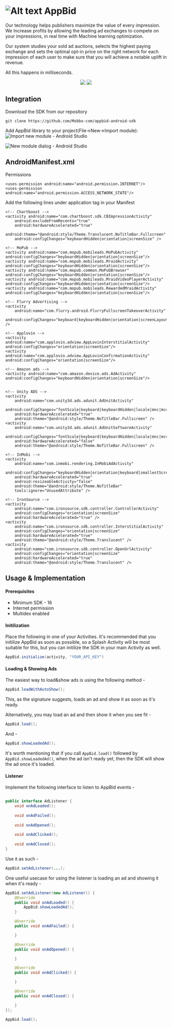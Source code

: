 # ![Alt text](https://appbid.com/img/appbid_logo.png?raw=true "AppBid") AppBid

Our technology helps publishers maximize the value of every impression.
We Increase profits by allowing the leading ad exchanges to compete on your impressions, in real time with Machine learning optimization.

Our system studies your sold ad auctions, selects the highest paying exchange and sets the optimal opt-in price on the right network for each impression of each user to make sure that you will achieve a notable uplift in revenue.

All this happens in milliseconds.

<p align="center"> 
<img src="https://appbid.com/img/appbid_flow.png">
<img src="https://appbid.com/img/appbid_chart.png">
</p>

## Integration
Download the SDK from our repository
```
git clone https://github.com/Mobbo-com/appbid-android-sdk
```

Add AppBid library to your project(File->New->Import module):
![Import new module - Android Studio](https://appbid.com/img/android/import_new_module.png)

![New module dialog - Android Studio](https://appbid.com/img/android/import_module_dialog.png)


## AndroidManifest.xml

Permissions
```
<uses-permission android:name="android.permission.INTERNET"/>
<uses-permission android:name="android.permission.ACCESS_NETWORK_STATE"/>
```


Add the following lines under application tag in your Manifest
```
<!-- Chartboost -->
<activity android:name="com.chartboost.sdk.CBImpressionActivity"
    android:excludeFromRecents="true"
    android:hardwareAccelerated="true"
    android:theme="@android:style/Theme.Translucent.NoTitleBar.Fullscreen"
    android:configChanges="keyboardHidden|orientation|screenSize" />

<!-- MoPub -->
<activity android:name="com.mopub.mobileads.MoPubActivity" android:configChanges="keyboardHidden|orientation|screenSize"/>
<activity android:name="com.mopub.mobileads.MraidActivity" android:configChanges="keyboardHidden|orientation|screenSize"/>
<activity android:name="com.mopub.common.MoPubBrowser" android:configChanges="keyboardHidden|orientation|screenSize"/>
<activity android:name="com.mopub.mobileads.MraidVideoPlayerActivity" android:configChanges="keyboardHidden|orientation|screenSize"/>
<activity android:name="com.mopub.mobileads.RewardedMraidActivity" android:configChanges="keyboardHidden|orientation|screenSize"/>

<!-- Flurry Advertising -->
<activity
    android:name="com.flurry.android.FlurryFullscreenTakeoverActivity"
    android:configChanges="keyboard|keyboardHidden|orientation|screenLayout|uiMode|screenSize|smallestScreenSize" />

<!-- Applovin -->
<activity android:name="com.applovin.adview.AppLovinInterstitialActivity" android:configChanges="orientation|screenSize"/>
<activity android:name="com.applovin.adview.AppLovinConfirmationActivity" android:configChanges="orientation|screenSize"/>

<!-- Amazon ads -->
<activity android:name="com.amazon.device.ads.AdActivity" android:configChanges="keyboardHidden|orientation|screenSize"/>


<!-- Unity ADS -->
<activity
    android:name="com.unity3d.ads.adunit.AdUnitActivity"
    android:configChanges="fontScale|keyboard|keyboardHidden|locale|mnc|mcc|navigation|orientation|screenLayout|screenSize|smallestScreenSize|uiMode|touchscreen"
    android:hardwareAccelerated="true"
    android:theme="@android:style/Theme.NoTitleBar.Fullscreen" />
<activity
    android:name="com.unity3d.ads.adunit.AdUnitSoftwareActivity"
    android:configChanges="fontScale|keyboard|keyboardHidden|locale|mnc|mcc|navigation|orientation|screenLayout|screenSize|smallestScreenSize|uiMode|touchscreen"
    android:hardwareAccelerated="false"
    android:theme="@android:style/Theme.NoTitleBar.Fullscreen" />

<!-- InMobi -->
<activity
    android:name="com.inmobi.rendering.InMobiAdActivity"
    android:configChanges="keyboardHidden|orientation|keyboard|smallestScreenSize|screenSize|screenLayout"
    android:hardwareAccelerated="true"
    android:resizeableActivity="false"
    android:theme="@android:style/Theme.NoTitleBar"
    tools:ignore="UnusedAttribute" />

<!-- IronSource -->
<activity
    android:name="com.ironsource.sdk.controller.ControllerActivity"
    android:configChanges="orientation|screenSize"
    android:hardwareAccelerated="true" />
<activity
    android:name="com.ironsource.sdk.controller.InterstitialActivity"
    android:configChanges="orientation|screenSize"
    android:hardwareAccelerated="true"
    android:theme="@android:style/Theme.Translucent" />
<activity
    android:name="com.ironsource.sdk.controller.OpenUrlActivity"
    android:configChanges="orientation|screenSize"
    android:hardwareAccelerated="true"
    android:theme="@android:style/Theme.Translucent" />
```


## Usage & Implementation

#### Prerequisites
* Minimum SDK - 16
* Internet permission
* Multidex enabled

#### Initilization
Place the following in one of your Activities. It's recommended that you initilize AppBid as soon as possible, so a Splash Activity will be most suitable for this, but you can initilize the SDK in your main Activity as well.

```java
AppBid.initialize(activity, "YOUR_API_KEY")
```

#### Loading & Showing Ads

The easiest way to load&show ads is using the following method - 

```java
AppBid.loadWithAutoShow();
```

This, as the signature suggests, loads an ad and show it as soon as it's ready.

Alternatively, you may load an ad and then show it when you see fit - 
```java
AppBid.load();
```

And - 
```java
AppBid.showLoadedAd();
```

It's worth mentioning that if you call ```
AppBid.load()
``` followed by ```
AppBid.showLoadedAd()```, when the ad isn't ready yet, then the SDK will show the ad once it's loaded.

#### Listener
Implement the following interface to listen to AppBid events - 

```java

public interface AdListener {
    void onAdLoaded();
    
    void onAdFailed();
    
    void onAdOpened();
    
    void onAdClicked();
    
    void onAdClosed();
}
```
Use it as such - 
```java
AppBid.setAdListener(...);
```

One useful usecase for using the listener is loading an ad and showing it when it's ready - 
```java
AppBid.setAdListener(new AdListener() {
    @Override
    public void onAdLoaded() {
        AppBid.showLoadedAd();
    }

    @Override
    public void onAdFailed() {

    }

    @Override
    public void onAdOpened() {

    }

    @Override
    public void onAdClicked() {

    }

    @Override
    public void onAdClosed() {

    }
});

AppBid.load();
```


    




